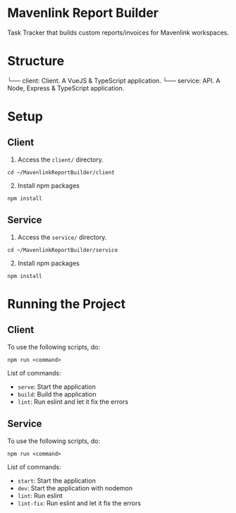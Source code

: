 # Mavenlink Report Builder

Task Tracker that builds custom reports/invoices for Mavenlink workspaces.

# Structure

└── client: Client. A VueJS & TypeScript application.
└── service: API. A Node, Express & TypeScript application.

# Setup

## Client

1. Access the `client/` directory.

```
cd ~/MavenlinkReportBuilder/client
```

2. Install npm packages

```
npm install
```

## Service

1. Access the `service/` directory.

```
cd ~/MavenlinkReportBuilder/service
```

2. Install npm packages

```
npm install
```

# Running the Project

## Client

To use the following scripts, do:

```
npm run <command>
```

List of commands:
- `serve`: Start the application
- `build`: Build the application
- `lint`: Run eslint and let it fix the errors

## Service

To use the following scripts, do:

```
npm run <command>
```

List of commands:
- `start`: Start the application
- `dev`: Start the application with nodemon
- `lint`: Run eslint
- `lint-fix`: Run eslint and let it fix the errors
